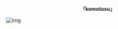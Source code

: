 <p align=center><b>「komotasu」</b></p>

![img](https://i.pinimg.com/1200x/b9/35/46/b9354669f0771fd7c7e3e31199b010a3.jpg)
